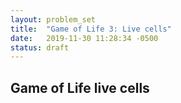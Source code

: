 ```yaml
---
layout: problem_set
title:  "Game of Life 3: Live cells"
date:   2019-11-30 11:28:34 -0500
status: draft
---
```


## Game of Life live cells <!-- omit in toc -->
